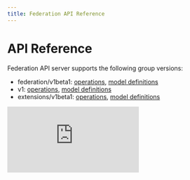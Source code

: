 ```yaml
---
title: Federation API Reference
---
```

# API Reference

Federation API server supports the following group versions:

* federation/v1beta1: [operations](/docs/reference/generated/federation/federation/v1beta1/operations.html), [model definitions](/docs/reference/generated/federation/federation/v1beta1/definitions.html)
* v1: [operations](/docs/reference/generated/federation/v1/operations.html), [model definitions](/docs/reference/generated/federation/v1/definitions.html)
* extensions/v1beta1: [operations](/docs/reference/generated/federation/extensions/v1beta1/operations.html), [model definitions](/docs/reference/generated/federation/extensions/v1beta1/definitions.html)



[![Analytics](https://kubernetes-site.appspot.com/UA-36037335-10/GitHub/docs/federation/api-reference/README.md?pixel)]()

